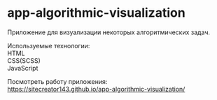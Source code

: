# app-algorithmic-visualization  

Приложение для визуализации некоторых алгоритмических задач.  
  
Используемые технологии:  
HTML  
CSS(SCSS)  
JavaScript  
  
Посмотреть работу приложения:  
https://sitecreator143.github.io/app-algorithmic-visualization/
